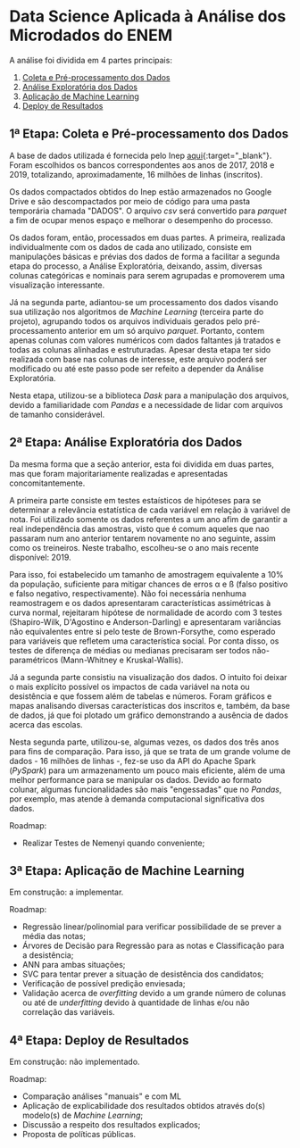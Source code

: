 # Data Science Aplicada à Análise dos Microdados do ENEM

A análise foi dividida em 4 partes principais:

 1. [Coleta e Pré-processamento dos Dados](#1ª-etapa-coleta-e-pré-processamento-dos-dados)
 2. [Análise Exploratória dos Dados](#2ª-etapa-análise-exploratória-dos-dados)
 3. [Aplicação de Machine Learning](#3ª-etapa-aplicação-de-machine-learning)
 4. [Deploy de Resultados](#4ª-etapa-deploy-de-resultados)

## 1ª Etapa: Coleta e Pré-processamento dos Dados

A base de dados utilizada é fornecida pelo Inep [aqui](https://www.gov.br/inep/pt-br/acesso-a-informacao/dados-abertos/microdados/enem "Página do Inep contendo as bases de dados utiliizadas"){:target="_blank"}. Foram escolhidos os bancos correspondentes aos anos de 2017, 2018 e 2019, totalizando, aproximadamente, 16 milhões de linhas (inscritos).

Os dados compactados obtidos do Inep estão armazenados no Google Drive e são descompactados por meio de código para uma pasta temporária chamada "DADOS". O arquivo _csv_ será convertido para _parquet_ a fim de ocupar menos espaço e melhorar o desempenho do processo.

Os dados foram, então, processados em duas partes. A primeira, realizada individualmente com os dados de cada ano utilizado, consiste em manipulações básicas e prévias dos dados de forma a facilitar a segunda etapa do processo, a Análise Exploratória, deixando, assim, diversas colunas categóricas e nominais para serem agrupadas e promoverem uma visualização interessante. 

Já na segunda parte, adiantou-se um processamento dos dados visando sua utilização nos algoritmos de _Machine Learning_ (terceira parte do projeto), agrupando todos os arquivos individuais gerados pelo pré-processamento anterior em um só arquivo _parquet_. Portanto, contem apenas colunas com valores numéricos com dados faltantes já tratados e todas as colunas alinhadas e estruturadas. Apesar desta etapa ter sido realizada com base nas colunas de interesse, este arquivo poderá ser modificado ou até este passo pode ser refeito a depender da Análise Exploratória.

Nesta etapa, utilizou-se a biblioteca _Dask_ para a manipulação dos arquivos, devido a familiaridade com _Pandas_ e a necessidade de lidar com arquivos de tamanho considerável.

## 2ª Etapa: Análise Exploratória dos Dados

Da mesma forma que a seção anterior, esta foi dividida em duas partes, mas que foram majoritariamente realizadas e apresentadas concomitantemente.

A primeira parte consiste em testes estaísticos de hipóteses para se determinar a relevância estatística de cada variável em relação à variável de nota. Foi utilizado somente os dados referentes a um ano afim de garantir a real independência das amostras, visto que é comum aqueles que nao passaram num ano anterior tentarem novamente no ano seguinte, assim como os treineiros. Neste trabalho, escolheu-se o ano mais recente disponível: 2019.

Para isso, foi estabelecido um tamanho de amostragem equivalente a 10% da população, suficiente para mitigar chances de erros α e ß (falso positivo e falso negativo, respectivamente). Não foi necessária nenhuma reamostragem e os dados apresentaram características assimétricas à curva normal, rejeitaram hipótese de normalidade de acordo com 3 testes (Shapiro-Wilk, D'Agostino e Anderson-Darling) e apresentaram variâncias não equivalentes entre si pelo teste de Brown-Forsythe, como esperado para variáveis que refletem uma característica social. Por conta disso, os testes de diferença de médias ou medianas precisaram ser todos não-paramétricos (Mann-Whitney e Kruskal-Wallis).

Já a segunda parte consistiu na visualização dos dados. O intuito foi deixar o mais explícito possível os impactos de cada variável na nota ou desistência e que fossem além de tabelas e números. Foram gráficos e mapas analisando diversas características dos inscritos e, também, da base de dados, já que foi plotado um gráfico demonstrando a ausência de dados acerca das escolas.

Nesta segunda parte, utilizou-se, algumas vezes, os dados dos três anos para fins de comparação. Para isso, já que se trata de um grande volume de dados - 16 milhões de linhas -, fez-se uso da API do Apache Spark (_PySpark_) para um armazenamento um pouco mais eficiente, além de uma melhor performance para se manipular os dados. Devido ao formato colunar, algumas funcionalidades são mais "engessadas" que no _Pandas_, por exemplo, mas atende à demanda computacional significativa dos dados.

Roadmap:

 - Realizar Testes de Nemenyi quando conveniente;

## 3ª Etapa: Aplicação de Machine Learning

Em construção: a implementar.

Roadmap:

 - Regressão linear/polinomial para verificar possibilidade de se prever a média das notas;
 - Árvores de Decisão para Regressão para as notas e Classificação para a desistência;
 - ANN para ambas situações;
 - SVC para tentar prever a situação de desistência dos candidatos;
 - Verificação de possível predição enviesada;
 - Validação acerca de _overfitting_ devido a um grande número de colunas ou até de _underfitting_ devido à quantidade de linhas e/ou não  correlação das variáveis.

## 4ª Etapa: Deploy de Resultados

Em construção: não implementado.

Roadmap:

 - Comparação análises "manuais" e com ML
 - Aplicação de explicabilidade dos resultados obtidos através do(s) modelo(s) de _Machine Learning_;
 - Discussão a respeito dos resultados explicados;
 - Proposta de políticas públicas.
